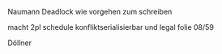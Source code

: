 Naumann
Deadlock wie vorgehen zum schreiben

macht 2pl schedule konfliktserialisierbar und legal folie 08/59

Döllner
